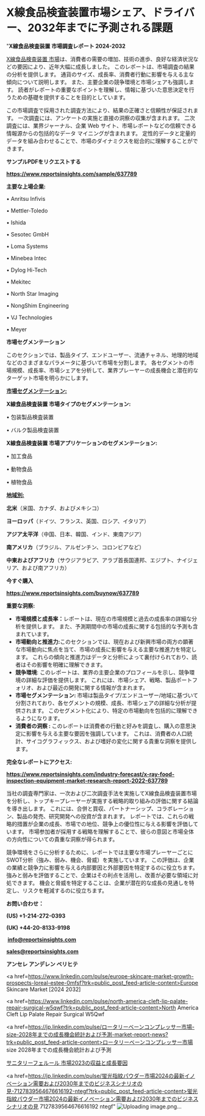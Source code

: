 # X線食品検査装置市場シェア、ドライバー、2032年までに予測される課題

"<strong>X線食品検査装置 市場調査レポート 2024-2032</strong>

<a href=https://www.reportsinsights.com/sample/637789>X線食品検査装置 市場</a>は、消費者の需要の増加、技術の進歩、良好な経済状況などの要因により、近年大幅に成長しました。 このレポートは、市場調査の結果の分析を提供します。 通貨のサイズ、成長率、消費者行動に影響を与える主な傾向について説明します。 また、主要企業の競争環境と市場シェアも強調します。 読者がレポートの重要なポイントを理解し、情報に基づいた意思決定を行うための基礎を提供することを目的としています。

この市場調査で採用された調査方法により、結果の正確さと信頼性が保証されます。 一次調査には、アンケートの実施と直接の洞察の収集が含まれます。 二次調査には、業界ジャーナル、企業 Web サイト、市場レポートなどの信頼できる情報源からの包括的なデータ マイニングが含まれます。 定性的データと定量的データを組み合わせることで、市場のダイナミクスを総合的に理解することができます。

<strong><b>サンプルPDFをリクエストする</b></strong>

<a href=https://www.reportsinsights.com/sample/637789><strong><u>https://www.reportsinsights.com/sample/637789</u></strong></a>

<strong>主要な上場企業:</strong>

• Anritsu Infivis

• Mettler-Toledo

• Ishida

• Sesotec GmbH

• Loma Systems

• Minebea Intec

• Dylog Hi-Tech

• Mekitec

• North Star Imaging

• NongShim Engineering

• VJ Technologies

• Meyer

<strong>市場セグメンテーション</strong>

このセクションでは、製品タイプ、エンドユーザー、流通チャネル、地理的地域などのさまざまなパラメータに基づいて市場を分割します。 各セグメントの市場規模、成長率、市場シェアを分析して、業界プレーヤーの成長機会と潜在的なターゲット市場を明らかにします。

<strong><u>市場セグメンテーション</u></strong><strong><u>:</u></strong>

<strong>X線食品検査装置 市場タイプのセグメンテーション:</strong>

• 包装製品検査装置

• バルク製品検査装置

<strong>X線食品検査装置 市場アプリケーションのセグメンテーション:</strong>

• 加工食品

• 動物食品

• 植物食品

<strong><u>地域別</u></strong><strong><u>:</u></strong>

<strong>北米</strong>（米国、カナダ、およびメキシコ）

<strong>ヨーロッパ</strong>（ドイツ、フランス、英国、ロシア、イタリア）

<strong>アジア太平洋</strong>（中国、日本、韓国、インド、東南アジア）

<strong>南アメリカ</strong>（ブラジル、アルゼンチン、コロンビアなど）

<strong>中東およびアフリカ</strong>（サウジアラビア、アラブ首長国連邦、エジプト、ナイジェリア、および南アフリカ）

<strong>今すぐ購入</strong>

<a href=https://www.reportsinsights.com/buynow/637789><strong><u>https://www.reportsinsights.com/buynow/637789</u></strong></a>

<strong>重要な洞察:</strong>
<ul>
  <li><strong>市場規模と成長率：</strong>レポートは、現在の市場規模と過去の成長率の詳細な分析を提供します。 また、予測期間中の市場の成長に関する包括的な予測も含まれています。</li>
  <li><strong>市場動向と推進力:</strong>このセクションでは、現在および新興市場の両方の顕著な市場動向に焦点を当て、市場の成長に影響を与える主要な推進力を特定します。 これらの傾向と推進力はデータと分析によって裏付けられており、読者はその影響を明確に理解できます。</li>
  <li><strong>競争環境</strong>: このレポートは、業界の主要企業のプロフィールを示し、競争環境の詳細な評価を提供します。 これには、市場シェア、戦略、製品ポートフォリオ、および最近の開発に関する情報が含まれます。</li>
  <li><strong>市場セグメンテーション: </strong>市場は製品タイプ/エンドユーザー/地域に基づいて分割されており、各セグメントの規模、成長、市場シェアの詳細な分析が提供されます。 このセグメント化により、特定の市場動向を包括的に理解できるようになります。</li>
  <li><strong>消費者の洞察 : </strong>このレポートは消費者の行動と好みを調査し、購入の意思決定に影響を与える主要な要因を強調しています。 これは、消費者の人口統計、サイコグラフィックス、および嗜好の変化に関する貴重な洞察を提供します。</li>
</ul>
<strong>完全なレポートにアクセス:</strong>

<a href=https://www.reportsinsights.com/industry-forecast/x-ray-food-inspection-equipment-market-research-report-2022-637789><strong><u><b>https://www.reportsinsights.com/industry-forecast/x-ray-food-inspection-equipment-market-research-report-2022-637789</b></u></strong></a>

当社の調査専門家は、一次および二次調査手法を実施してX線食品検査装置市場を分析し、トップキープレーヤーが実施する戦略的取り組みの評価に関する結論を導き出します。 これには、合併と買収、パートナーシップ、コラボレーション、製品の発売、研究開発への投資が含まれます。 レポートでは、これらの戦略的措置が企業の成長、市場での地位、競争上の優位性に与える影響を評価しています。 市場参加者が採用する戦略を理解することで、彼らの意図と市場全体の方向性についての貴重な洞察が得られます。

競争環境をさらに分析するために、レポートでは主要な市場プレーヤーごとにSWOT分析（強み、弱み、機会、脅威）を実施しています。 この評価は、企業の業績と競争力に影響を与える内部要因と外部要因を特定するのに役立ちます。 強みと弱みを評価することで、企業はその利点を活用し、改善が必要な領域に対処できます。 機会と脅威を特定することは、企業が潜在的な成長の見通しを特定し、リスクを軽減するのに役立ちます。

<strong>お問い合わせ：</strong>

<strong>(US) +1-214-272-0393</strong>

<strong>(UK) +44-20-8133-9198</strong>

<strong> </strong><a href=info@reportsinsights.com><strong><u>info@reportsinsights.com</u></strong></a>

<a href=sales@reportsinsights.com><strong><u>sales@reportsinsights.com</u></strong></a>

<strong>アンセレ アンデレン ベリヒテ</strong>

<a href=https://www.linkedin.com/pulse/europe-skincare-market-growth-prospects-loreal-estee-0mfsf?trk=public_post_feed-article-content>Europe Skincare Market [2024 2032]</a>

<a href=https://www.linkedin.com/pulse/north-america-cleft-lip-palate-repair-surgical-w5qwf?trk=public_post_feed-article-content>North America Cleft Lip Palate Repair Surgical W5Qwf</a>

<a href=https://jp.linkedin.com/pulse/ロータリーベーンコンプレッサー市場-size-2028年までの成長機会統計および予測-market-report-news?trk=public_post_feed-article-content>ロータリーベーンコンプレッサー市場 size 2028年までの成長機会統計および予測</a>

<a href=https://www.linkedin.com/pulse/サニタリーフェルール-市場2023の収益と成長要因-market-reports-outlook-360/>サニタリーフェルール 市場2023の収益と成長要因</a>

<a href=https://jp.linkedin.com/pulse/蛍光指紋パウダー市場2024の最新イノベーション需要および2030年までのビジネスシナリオの見-7127839564676616192-ntegf?trk=public_post_feed-article-content>蛍光指紋パウダー市場2024の最新イノベーション需要および2030年までのビジネスシナリオの見 7127839564676616192 ntegf</a>"
![Uploading image.png…]()
